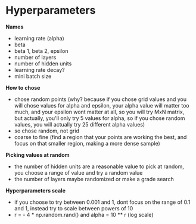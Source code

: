 # Hyperparameters

**Names**
- learning rate (alpha)
- beta
- beta 1, beta 2, epsilon
- number of layers
- number of hidden units  
- learning rate decay?
- mini batch size

**How to chose**
- chose random points (why? because if you chose grid values and you will chose values for alpha and epsilon, your alpha value will matter too much, and your epsilon wont matter at all, so you will try MxN matrix, but actually, you'll only try 5 values for alpha, so if you chose random values, you will actually try 25 different alpha values)
- so chose random, not grid
- coarse to fine (find a region that your points are working the best, and focus on that smaller region, making a more dense sample)

**Picking values at random**
- the number of hidden units are a reasonable value to pick at random, you choose a range of value and try a random value
- the number of layers maybe randomized or make a grade search

**Hyperparameters scale**
- if you choose to try between 0.001 and 1, dont focus on the range of 0.1 and 1, instead try to scale between powers of 10
- r = - 4 * np.random.rand() and alpha = 10 ** r (log scale)

